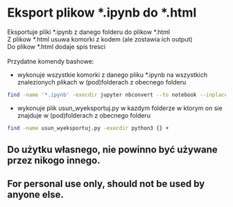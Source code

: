 # Eksport plikow *.ipynb do *.html

Eksportuje pliki *.ipynb z danego folderu do plikow *.html<br>
Z plikow *.html usuwa komorki z kodem (ale zostawia ich output)<br>
Do plikow *.html dodaje spis tresci<br>
<br>
Przydatne komendy bashowe:
- wykonuje wszystkie komorki z danego pliku *.ipynb na wszystkich znalezionych plikach w (pod)folderach z obecnego folderu
```bash
find -name '*.ipynb' -execdir jupyter nbconvert --to notebook --inplace --execute {} +
```
- wykonuje plik usun_wyeksportuj.py w kazdym folderze w ktorym on sie znajduje w (pod)folderach z obecnego folderu
```bash
find -name usun_wyeksportuj.py -execdir python3 {} +
```
## Do użytku własnego, nie powinno być używane przez nikogo innego.

## For personal use only, should not be used by anyone else.
